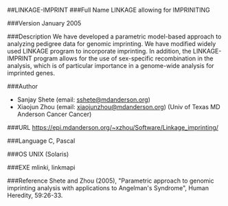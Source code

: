 ##LINKAGE-IMPRINT
###Full Name
LINKAGE allowing for IMPRINITING

###Version
January 2005

###Description
We have developed a parametric model-based approach to analyzing pedigree data for genomic imprinting. We have modified widely used LINKAGE program to incorporate imprinting. In addition, the LINKAGE-IMPRINT program allows for the use of sex-specific recombination in the analysis, which is of particular importance in a genome-wide analysis for imprinted genes.

###Author
* Sanjay Shete (email: sshete@mdanderson.org)
* Xiaojun Zhou (email: xiaojunzhou@mdanderson.org) (Univ of Texas MD Anderson Cancer Cancer)

###URL
https://epi.mdanderson.org/~xzhou/Software/Linkage_imprinting/

###Language
C, Pascal

###OS
UNIX (Solaris)

###EXE
mlinki, linkmapi

###Reference
Shete and Zhou (2005), "Parametric approach to genomic imprinting analysis with applications to Angelman's Syndrome", Human Heredity, 59:26-33.


